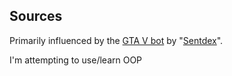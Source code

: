 ## Sources
Primarily influenced by the [GTA V bot](https://github.com/Sentdex/pygta5) by "[Sentdex](https://www.youtube.com/user/sentdex)". 

I'm attempting to use/learn OOP
